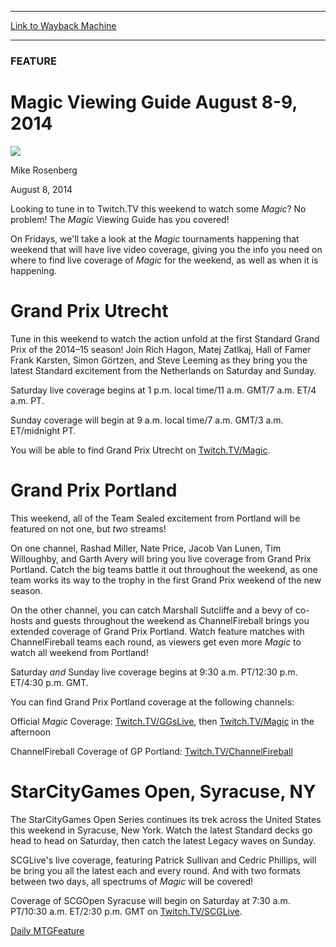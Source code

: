 
---
[Link to Wayback Machine](https://web.archive.org/web/20140811043656/http://magic.wizards.com/en/articles/archive/feature/magic-viewing-guide-august-8-9-2014-coverage-2014-08-08)

[_metadata_:wayback_url]:- "http://magic.wizards.com/en/articles/archive/feature/magic-viewing-guide-august-8-9-2014-coverage-2014-08-08"
[_metadata_:wayback_raw_url]:- "https://web.archive.org/web/20140811043656id_/http://magic.wizards.com/en/articles/archive/feature/magic-viewing-guide-august-8-9-2014-coverage-2014-08-08"
[_metadata_:wayback_capture_timestamp]:- "2014-08-11 04:36:56+00:00"
[_metadata_:generator]:- "Drupal 7 (http://drupal.org)"
[_metadata_:description]:- "A look at the Magic tournaments happening this weekend."
---





### FEATURE


Magic Viewing Guide August 8-9, 2014
====================================



![](https://media.magic.wizards.com/styles/auth_small/public/images/person/authorpic_mikerosenberg.jpg)

Mike Rosenberg




August 8, 2014
 







Looking to tune in to Twitch.TV this weekend to watch some *Magic*? No problem! The *Magic* Viewing Guide has you covered!



On Fridays, we'll take a look at the *Magic* tournaments happening that weekend that will have live video coverage, giving you the info you need on where to find live coverage of *Magic* for the weekend, as well as when it is happening.



Grand Prix Utrecht
==================



Tune in this weekend to watch the action unfold at the first Standard Grand Prix of the 2014–15 season! Join Rich Hagon, Matej Zatlkaj, Hall of Famer Frank Karsten, Simon Görtzen, and Steve Leeming as they bring you the latest Standard excitement from the Netherlands on Saturday and Sunday.



Saturday live coverage begins at 1 p.m. local time/11 a.m. GMT/7 a.m. ET/4 a.m. PT.



Sunday coverage will begin at 9 a.m. local time/7 a.m. GMT/3 a.m. ET/midnight PT.



You will be able to find Grand Prix Utrecht on [Twitch.TV/Magic](http://bit.ly/X4UWO7).



Grand Prix Portland
===================



This weekend, all of the Team Sealed excitement from Portland will be featured on not one, but *two* streams!



On one channel, Rashad Miller, Nate Price, Jacob Van Lunen, Tim Willoughby, and Garth Avery will bring you live coverage from Grand Prix Portland. Catch the big teams battle it out throughout the weekend, as one team works its way to the trophy in the first Grand Prix weekend of the new season.



On the other channel, you can catch Marshall Sutcliffe and a bevy of co-hosts and guests throughout the weekend as ChannelFireball brings you extended coverage of Grand Prix Portland. Watch feature matches with ChannelFireball teams each round, as viewers get even more *Magic* to watch all weekend from Portland!



Saturday *and* Sunday live coverage begins at 9:30 a.m. PT/12:30 p.m. ET/4:30 p.m. GMT.



You can find Grand Prix Portland coverage at the following channels:



Official *Magic* Coverage: [Twitch.TV/GGsLive](http://bit.ly/1sBZoPP), then [Twitch.TV/Magic](http://bit.ly/X4UWO7) in the afternoon



ChannelFireball Coverage of GP Portland: [Twitch.TV/ChannelFireball](http://bit.ly/1urWZGL)



StarCityGames Open, Syracuse, NY
================================



The StarCityGames Open Series continues its trek across the United States this weekend in Syracuse, New York. Watch the latest Standard decks go head to head on Saturday, then catch the latest Legacy waves on Sunday.



SCGLive's live coverage, featuring Patrick Sullivan and Cedric Phillips, will be bring you all the latest each and every round. And with two formats between two days, all spectrums of *Magic* will be covered!



Coverage of SCGOpen Syracuse will begin on Saturday at 7:30 a.m. PT/10:30 a.m. ET/2:30 p.m. GMT on [Twitch.TV/SCGLive](http://bit.ly/1kpyfyf).




[Daily MTG](/en/tags/daily-mtg)[Feature](/en/tags/feature)





 
 


  








